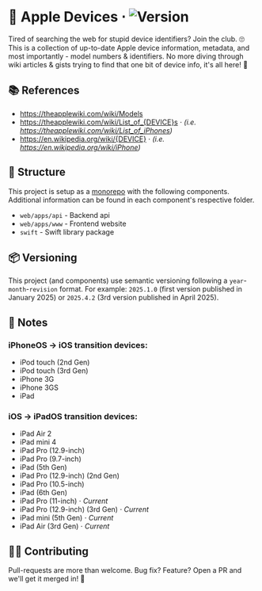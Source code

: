 # 📱 Apple Devices ⋅ ![Version](https://img.shields.io/badge/Version-2025.4.21-fde6cc.svg?labelColor=f78200)

Tired of searching the web for stupid device identifiers? Join the club. 🙄
This is a collection of up-to-date Apple device information, metadata, and most importantly - model numbers & identifiers.
No more diving through wiki articles & gists trying to find that one bit of device info, it's all here! 🎉

## 📚 References

- https://theapplewiki.com/wiki/Models
- https://theapplewiki.com/wiki/List_of_{DEVICE}s ⋅ _(i.e. https://theapplewiki.com/wiki/List_of_iPhones)_
- https://en.wikipedia.org/wiki/{DEVICE} ⋅ _(i.e. https://en.wikipedia.org/wiki/iPhone)_

## 📂 Structure

This project is setup as a [monorepo](https://en.wikipedia.org/wiki/Monorepo) with the following components.
Additional information can be found in each component's respective folder.

- `web/apps/api` - Backend api
- `web/apps/www` - Frontend website
- `swift` - Swift library package

## 📦 Versioning

This project (and components) use semantic versioning following a `year`-`month`-`revision` format.
For example: `2025.1.0` (first version published in January 2025) or `2025.4.2` (3rd version published
in April 2025).

## 📝 Notes

### iPhoneOS → iOS transition devices:

- iPod touch (2nd Gen)
- iPod touch (3rd Gen)
- iPhone 3G
- iPhone 3GS
- iPad

### iOS → iPadOS transition devices:

- iPad Air 2
- iPad mini 4
- iPad Pro (12.9-inch)
- iPad Pro (9.7-inch)
- iPad (5th Gen)
- iPad Pro (12.9-inch) (2nd Gen)
- iPad Pro (10.5-inch)
- iPad (6th Gen)
- iPad Pro (11-inch) ⋅ _Current_
- iPad Pro (12.9-inch) (3rd Gen) ⋅ _Current_
- iPad mini (5th Gen) ⋅ _Current_
- iPad Air (3rd Gen) ⋅ _Current_

## 💪🏻 Contributing

Pull-requests are more than welcome. Bug fix? Feature? Open a PR and we'll get it merged in! 🎉
